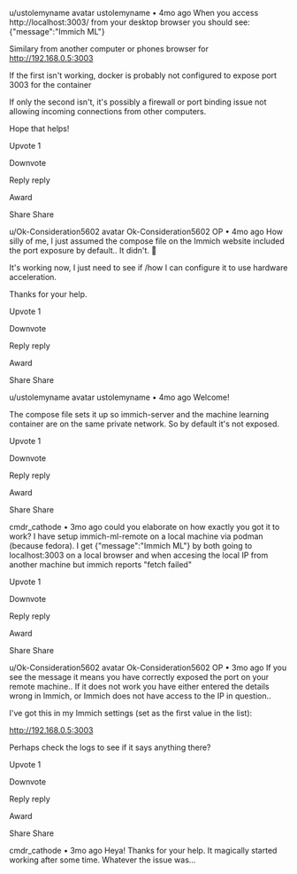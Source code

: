 u/ustolemyname avatar
ustolemyname
•
4mo ago
When you access http://localhost:3003/ from your desktop browser you should see: {"message":"Immich ML"}

Similary from another computer or phones browser for http://192.168.0.5:3003

If the first isn't working, docker is probably not configured to expose port 3003 for the container

If only the second isn't, it's possibly a firewall or port binding issue not allowing incoming connections from other computers.

Hope that helps!



Upvote
1

Downvote

Reply
reply

Award

Share
Share

u/Ok-Consideration5602 avatar
Ok-Consideration5602
OP
•
4mo ago
How silly of me, I just assumed the compose file on the Immich website included the port exposure by default.. It didn't. 🙂

It's working now, I just need to see if /how I can configure it to use hardware acceleration.

Thanks for your help.



Upvote
1

Downvote

Reply
reply

Award

Share
Share

u/ustolemyname avatar
ustolemyname
•
4mo ago
Welcome!

The compose file sets it up so immich-server and the machine learning container are on the same private network. So by default it's not exposed.


Upvote
1

Downvote

Reply
reply

Award

Share
Share

cmdr_cathode
•
3mo ago
could you elaborate on how exactly you got it to work? I have setup immich-ml-remote on a local machine via podman (because fedora). I get {"message":"Immich ML"} by both going to localhost:3003 on a local browser and when accesing the local IP from another machine but immich reports "fetch failed"



Upvote
1

Downvote

Reply
reply

Award

Share
Share

u/Ok-Consideration5602 avatar
Ok-Consideration5602
OP
•
3mo ago
If you see the message it means you have correctly exposed the port on your remote machine.. If it does not work you have either entered the details wrong in Immich, or Immich does not have access to the IP in question..

I've got this in my Immich settings (set as the first value in the list):

http://192.168.0.5:3003

Perhaps check the logs to see if it says anything there?



Upvote
1

Downvote

Reply
reply

Award

Share
Share

cmdr_cathode
•
3mo ago
Heya! Thanks for your help. It magically started working after some time. Whatever the issue was...
